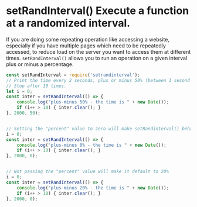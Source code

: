 # setRandInterval() Execute a function at a randomized interval.

If you are doing some repeating operation like accessing a website, especially
if you have multiple pages which need to be repeatedly accessed, to reduce load
on the server you want to access them at different times. `setRandInterval()`
allows you to run an operation on a given interval plus or minus a percentage.

```javascript
const setRandInterval = require('setrandinterval');
// Print the time every 2 seconds, plus or minus 50% (between 1 second and 3 seconds)
// Stop after 10 times.
let i = 0;
const inter = setRandInterval(() => {
    console.log("plus-minus 50% - the time is " + new Date());
    if (i++ > 10) { inter.clear(); }
}, 2000, 50);


// Setting the "percent" value to zero will make setRandinterval() behave the same as setInterval()
i = 0;
const inter = setRandInterval(() => {
    console.log("plus-minus 0% - the time is " + new Date());
    if (i++ > 10) { inter.clear(); }
}, 2000, 0);


// Not passing the "percent" value will make it default to 20%
i = 0;
const inter = setRandInterval(() => {
    console.log("plus-minus 20% - the time is " + new Date());
    if (i++ > 10) { inter.clear(); }
}, 2000, 0);
```
